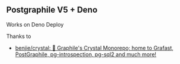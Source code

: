 ## Postgraphile V5 + Deno

Works on Deno Deploy

Thanks to 
- [benjie/crystal: 🔮 Graphile's Crystal Monorepo; home to Grafast, PostGraphile, pg-introspection, pg-sql2 and much more!](https://github.com/benjie/crystal)
